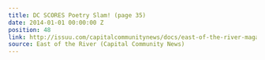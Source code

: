 ```yaml
---
title: DC SCORES Poetry Slam! (page 35)
date: 2014-01-01 00:00:00 Z
position: 48
link: http://issuu.com/capitalcommunitynews/docs/east-of-the-river-magazine-january-
source: East of the River (Capital Community News)
---
```


